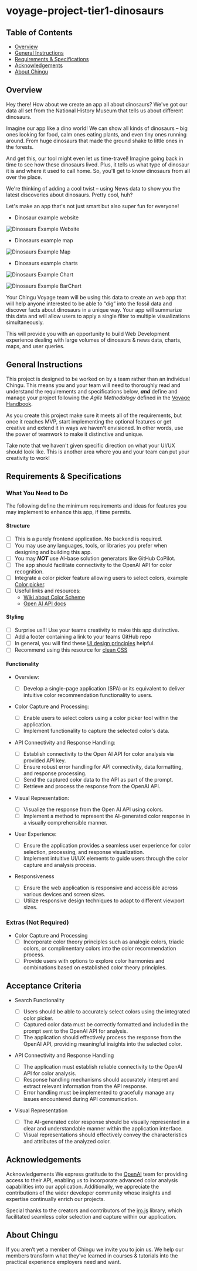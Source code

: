 # voyage-project-tier1-dinosaurs

## Table of Contents

- [Overview](#overview)
- [General Instructions](#general-instructions)
- [Requirements & Specifications](#requirements-specifications)
- [Acknowledgements](#acknowledgements)
- [About Chingu](#about-chingu)

## Overview

Hey there! How about we create an app all about dinosaurs? We've got our data all
set from the National History Museum that tells us about different dinosaurs.

Imagine our app like a dino world! We can show all kinds of dinosaurs – big ones
looking for food, calm ones eating plants, and even tiny ones running around. From
huge dinosaurs that made the ground shake to little ones in the forests.

And get this, our tool might even let us time-travel! Imagine going back in time to
see how these dinosaurs lived. Plus, it tells us what type of dinosaur it is and
where it used to call home. So, you'll get to know dinosaurs from all over the place.

We're thinking of adding a cool twist – using News data to show you the latest
discoveries about dinosaurs. Pretty cool, huh?

Let's make an app that's not just smart but also super fun for everyone!

- Dinosaur example website

![Dinosaurs Example Website](./assets/dino-site-inspiration.png)

- Dinosaurs example map

![Dinosaurs Example Map](./assets/dino-map-site.png)

- Dinosaurs example charts

![Dinosaurs Example Chart](./assets/dino-charts-zig.png)

![Dinosaurs Example BarChart](./assets/dino-chart-bar.png)

Your Chingu Voyage team will be using this data to create an web app that will help
anyone interested to be able to “dig” into the fossil data and discover facts
about dinosaurs in a unique way. Your app will summarize this data and will allow
users to apply a single filter to multiple visualizations simultaneously.

This will provide you with an opportunity to build Web Development experience
dealing with large volumes of dinosaurs & news data, charts, maps, and user queries.

## General Instructions

This project is designed to be worked on by a team rather than an individual
Chingu. This means you and your team will need to thoroughly read and
understand the requirements and specifications below, **_and_** define and
manage your project following the _Agile Methodology_ defined in the
[Voyage Handbook](https://github.com/chingu-voyages/Handbook/blob/main/docs/guides/voyage/voyage.md#voyage-guide).

As you create this project make sure it meets all of the requirements, but once
it reaches MVP, start implementing the optional features or get creative and
extend it in ways we haven't envisioned. In other words, use the power of
teamwork to make it distinctive and unique.

Take note that we haven't given specific direction on what your UI/UX should
look like. This is another area where you and your team can put your creativity
to work!

## Requirements & Specifications

### What You Need to Do

The following define the minimum requirements and ideas for features you may
implement to enhance this app, if time permits.

#### Structure

- [ ] This is a purely frontend application. No backend is required.
- [ ] You may use any languages, tools, or libraries you prefer when designing and building this app.
- [ ] You may **_NOT_** use AI-base solution generators like GitHub CoPilot.
- [ ] The app should facilitate connectivity to the OpenAI API for color recognition.
- [ ] Integrate a color picker feature allowing users to select colors, example [Color picker](https://iro.js.org/).
- [ ] Useful links and resources:
  - [Wiki about Color Scheme](https://en.wikipedia.org/wiki/Color_scheme)
  - [Open AI API docs](https://platform.openai.com/docs/introduction)

#### Styling

- [ ] Surprise us!!! Use your teams creativity to make this app distinctive.
- [ ] Add a footer containing a link to your teams GitHub repo
- [ ] In general, you will find these [UI design principles](https://www.justinmind.com/ui-design/principles) helpful.
- [ ] Recommend using this resource for [clean CSS](https://israelmitolu.hashnode.dev/writing-cleaner-css-using-bem-methodology)

#### Functionality

- Overview:
  - [ ] Develop a single-page application (SPA) or its equivalent to deliver intuitive color recommendation functionality to users.
- Color Capture and Processing:

  - [ ] Enable users to select colors using a color picker tool within the application.
  - [ ] Implement functionality to capture the selected color's data.

- API Connectivity and Response Handling:

  - [ ] Establish connectivity to the Open AI API for color analysis via provided API key.
  - [ ] Ensure robust error handling for API connectivity, data formatting, and response processing.
  - [ ] Send the captured color data to the API as part of the prompt.
  - [ ] Retrieve and process the response from the OpenAI API.

- Visual Representation:

  - [ ] Visualize the response from the Open AI API using colors.
  - [ ] Implement a method to represent the AI-generated color response in a visually comprehensible manner.

- User Experience:

  - [ ] Ensure the application provides a seamless user experience for color selection, processing, and response visualization.
  - [ ] Implement intuitive UI/UX elements to guide users through the color capture and analysis process.

- Responsiveness
  - [ ] Ensure the web application is responsive and accessible across various devices and screen sizes.
  - [ ] Utilize responsive design techniques to adapt to different viewport sizes.

### Extras (Not Required)

- Color Capture and Processing
  - [ ] Incorporate color theory principles such as analogic colors, triadic colors, or complimentary colors into the color recommendation process.
  - [ ] Provide users with options to explore color harmonies and combinations based on established color theory principles.

## Acceptance Criteria

- Search Functionality

  - [ ] Users should be able to accurately select colors using the integrated color picker.
  - [ ] Captured color data must be correctly formatted and included in the prompt sent to the OpenAI API for analysis.
  - [ ] The application should effectively process the response from the OpenAI API, providing meaningful insights into the selected color.

- API Connectivity and Response Handling

  - [ ] The application must establish reliable connectivity to the OpenAI API for color analysis.
  - [ ] Response handling mechanisms should accurately interpret and extract relevant information from the API response.
  - [ ] Error handling must be implemented to gracefully manage any issues encountered during API communication.

- Visual Representation
  - [ ] The AI-generated color response should be visually represented in a clear and understandable manner within the application interface.
  - [ ] Visual representations should effectively convey the characteristics and attributes of the analyzed color.

## Acknowledgements

Acknowledgements
We express gratitude to the [OpenAI](https://openai.com/) team for providing access to their API, enabling us to incorporate advanced color analysis capabilities into our application.
Additionally, we appreciate the contributions of the wider developer community whose insights and expertise continually enrich our projects.

Special thanks to the creators and contributors of the [iro.js](https://iro.js.org/) library, which facilitated seamless color selection and capture within our application.

## About Chingu

If you aren’t yet a member of Chingu we invite you to join us. We help our
members transform what they’ve learned in courses & tutorials into the
practical experience employers need and want.
